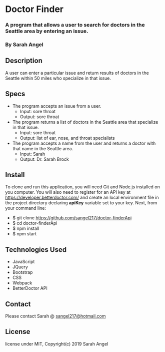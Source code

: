 # Doctor Finder

### A program that allows a user to search for doctors in the Seattle area by entering an issue.

### By Sarah Angel

## Description

A user can enter a particular issue and return results of doctors in the Seattle within 50 miles who specialize in that issue.

## Specs

* The program accepts an issue from a user.
    * Input: sore throat
    * Output: sore throat
* The program returns a list of doctors in the Seattle area that specialize in that issue.
    * Input: sore throat
    * Output: list of ear, nose, and throat specialists
* The program accepts a name from the user and returns a doctor with that name in the Seattle area.
    * Input: Sarah
    * Output: Dr. Sarah Brock

## Install
To clone and run this application, you will need Git and Node.js installed on you computer. You will also need to register for an API key at https://developer.betterdoctor.com/ and create an local environment file in the project directory declaring **apiKey** variable set to your key. Next, from your command line:
- $ git clone https://github.com/sangel217/doctor-finderApi
- $ cd doctor-finderApi
- $ npm install
- $ npm start

## Technologies Used
- JavaScript
- JQuery
- Bootstrap
- CSS
- Webpack
- BetterDoctor API

## Contact
Please contact Sarah @ sangel217@hotmail.com

## License
license under MIT, Copyright(c) 2019 Sarah Angel
